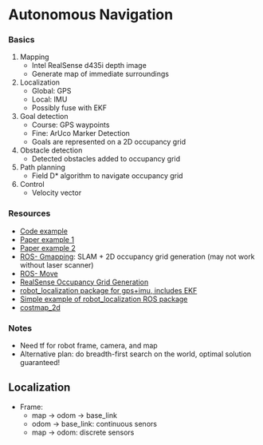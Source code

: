 # Autonomous Navigation

### Basics

1. Mapping
    - Intel RealSense d435i depth image
    - Generate map of immediate surroundings
2. Localization
    - Global: GPS
    - Local: IMU
    - Possibly fuse with EKF
3. Goal detection
    - Course: GPS waypoints
    - Fine: ArUco Marker Detection
    - Goals are represented on a 2D occupancy grid
4. Obstacle detection
    - Detected obstacles added to occupancy grid
5. Path planning
    - Field D* algorithm to navigate occupancy grid
6. Control
    - Velocity vector


### Resources

- [Code example](https://github.com/ArghyaChatterjee/gps-waypoint-based-autonomous-navigation-in-ros)
- [Paper example 1](http://article.nadiapub.com/IJCA/vol7_no12/32.pdf)
- [Paper example 2](https://arxiv.org/pdf/2108.12571.pdf)
- [ROS- Gmapping](http://wiki.ros.org/gmapping): SLAM + 2D occupancy grid generation (may not work without laser scanner)
- [ROS- Move](http://wiki.ros.org/move_base)
- [RealSense Occupancy Grid Generation](https://github.com/IntelRealSense/realsense-ros/tree/occupancy-mapping/occupancy)
- [robot_localization package for gps+imu, includes EKF](http://docs.ros.org/en/noetic/api/robot_localization/html/index.html)
- [Simple example of robot_localization ROS package](https://github.com/nickcharron/waypoint_nav)
- [costmap_2d](http://wiki.ros.org/costmap_2d)

### Notes

- Need tf for robot frame, camera, and map
- Alternative plan: do breadth-first search on the world, optimal solution guaranteed!


## Localization

- Frame: 
    - map -> odom -> base_link
    - odom -> base_link: continuous senors
    - map -> odom: discrete sensors
